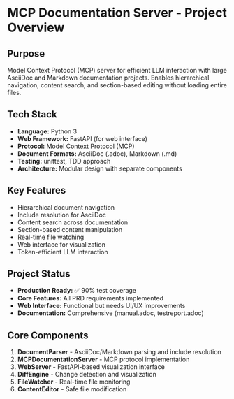 # MCP Documentation Server - Project Overview

## Purpose
Model Context Protocol (MCP) server for efficient LLM interaction with large AsciiDoc and Markdown documentation projects. Enables hierarchical navigation, content search, and section-based editing without loading entire files.

## Tech Stack
- **Language:** Python 3
- **Web Framework:** FastAPI (for web interface)
- **Protocol:** Model Context Protocol (MCP)
- **Document Formats:** AsciiDoc (.adoc), Markdown (.md)
- **Testing:** unittest, TDD approach
- **Architecture:** Modular design with separate components

## Key Features
- Hierarchical document navigation
- Include resolution for AsciiDoc
- Content search across documentation
- Section-based content manipulation
- Real-time file watching
- Web interface for visualization
- Token-efficient LLM interaction

## Project Status
- **Production Ready:** ✅ 90% test coverage
- **Core Features:** All PRD requirements implemented
- **Web Interface:** Functional but needs UI/UX improvements
- **Documentation:** Comprehensive (manual.adoc, testreport.adoc)

## Core Components
1. **DocumentParser** - AsciiDoc/Markdown parsing and include resolution
2. **MCPDocumentationServer** - MCP protocol implementation
3. **WebServer** - FastAPI-based visualization interface
4. **DiffEngine** - Change detection and visualization
5. **FileWatcher** - Real-time file monitoring
6. **ContentEditor** - Safe file modification
